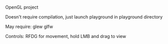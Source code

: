 OpenGL project 

Doesn't require compilation, just launch playground in playground directory

May require:
glew
glfw

Controls: RFDG for movement, hold LMB and drag to view
